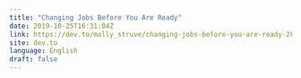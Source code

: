 ```yaml
---
title: "Changing Jobs Before You Are Ready"
date: 2019-10-25T16:31:04Z
link: https://dev.to/molly_struve/changing-jobs-before-you-are-ready-2ki8?utm_medium=RSS&utm_source=news.12bit.vn
site: dev.to
language: English
draft: false
---
```

